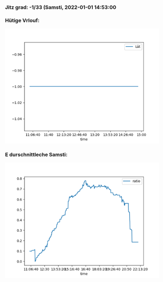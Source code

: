 ### Jitz grad: -1/33 (Samsti, 2022-01-01 14:53:00

### Hütige Vrlouf:
![Graph](Today.png)

### E durschnittleche Samsti:
![Graph](Samsti.png)